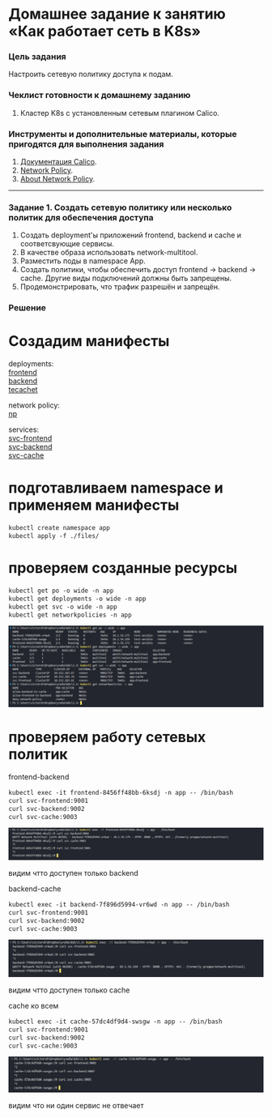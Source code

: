 # Домашнее задание к занятию «Как работает сеть в K8s»

### Цель задания

Настроить сетевую политику доступа к подам.

### Чеклист готовности к домашнему заданию

1. Кластер K8s с установленным сетевым плагином Calico.

### Инструменты и дополнительные материалы, которые пригодятся для выполнения задания

1. [Документация Calico](https://www.tigera.io/project-calico/).
2. [Network Policy](https://kubernetes.io/docs/concepts/services-networking/network-policies/).
3. [About Network Policy](https://docs.projectcalico.org/about/about-network-policy).

-----

### Задание 1. Создать сетевую политику или несколько политик для обеспечения доступа

1. Создать deployment'ы приложений frontend, backend и cache и соответсвующие сервисы.
2. В качестве образа использовать network-multitool.
3. Разместить поды в namespace App.
4. Создать политики, чтобы обеспечить доступ frontend -> backend -> cache. Другие виды подключений должны быть запрещены.
5. Продемонстрировать, что трафик разрешён и запрещён.

### Решение

# Создадим манифесты  
deployments:  
[frontend](./files/frontend.yaml)  
[backend](./files/backend.yaml)  
[tecachet](./files/cache.yaml)  

network policy:  
[np](./files/policy.yaml)  

services:  
[svc-frontend](./files/svc-frontend.yaml)  
[svc-backend](./files/svc-backend.yaml)  
[svc-cache](./files/svc-cache.yaml)  

# подготавливаем namespace и применяем манифесты  
```
kubectl create namespace app  
kubectl apply -f ./files/  
```

# проверяем созданные ресурсы  
```
kubectl get po -o wide -n app
kubectl get deployments -o wide -n app
kubectl get svc -o wide -n app
kubectl get networkpolicies -n app
```

![ресурсы](./images/1-1.png)  

# проверяем работу сетевых политик  

frontend-backend  
```
kubectl exec -it frontend-8456ff48bb-6ksdj -n app -- /bin/bash  
curl svc-frontend:9001  
curl svc-backend:9002  
curl svc-cache:9003  
```
![frontend-backend ](./images/1-2.png)  

видим чтто доступен только backend

backend-cache  
```
kubectl exec -it backend-7f896d5994-vr6wd -n app -- /bin/bash  
curl svc-frontend:9001  
curl svc-backend:9002  
curl svc-cache:9003  
```

![frontend-backend ](./images/1-3.png)  

видим чтто доступен только cache


cache ко всем  
```
kubectl exec -it cache-57dc4df9d4-swsgw -n app -- /bin/bash  
curl svc-frontend:9001  
curl svc-backend:9002  
curl svc-cache:9003  
```

![frontend-backend ](./images/1-4.png)  

видим что ни один сервис не отвечает


